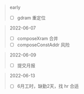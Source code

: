 > early
> - [ ] gdram 重定位

> 2022-06-07
> - [ ] composeXram 合并
> - [ ] composeConstAddr 风险

> 2022-06-09
> - [ ] 提交月报

> 2022-06-13
> - [ ] 6月工时，缺勤2天，找 hr 合适
